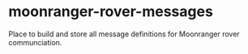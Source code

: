 # moonranger-rover-messages
Place to build and store all message definitions for Moonranger rover communciation.
